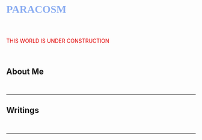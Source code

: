 <html>
  <head>
    <h1 style="font-family:fantasy;"><p style="color:#8AACF1">PARACOSM</p></h1>
    <br>
 
  </head>
  <body>
   <p style="color:#E10000">THIS WORLD IS UNDER CONSTRUCTION </p>  <br> 
  <h2> About Me </h2> <br>
  <hr>
    <h2> Writings </h2>
   <br>
    <hr>
  </body>
  </html>
